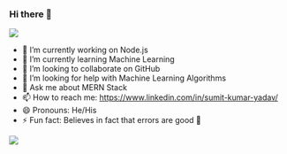 ### Hi there 👋




<img src="https://camo.githubusercontent.com/87e049537d3aa0f3de5c9904bc647dfdd1c97e089b34f2d140137a386ca380d1/68747470733a2f2f6d656469612e67697068792e636f6d2f6d656469612f5774546e41665a6e3661564a66427a6c4e332f67697068792e676966">


- 🔭 I’m currently working on Node.js
- 🌱 I’m currently learning Machine Learning
- 👯 I’m looking to collaborate on GitHub
- 🤔 I’m looking for help with Machine Learning Algorithms
- 💬 Ask me about MERN Stack
- 📫 How to reach me: https://www.linkedin.com/in/sumit-kumar-yadav/
- 😄 Pronouns: He/His
- ⚡ Fun fact: Believes in fact that errors are good 🤣



<img src="https://github-readme-stats.vercel.app/api?username=sumit-kumar-yadav&&show_icons=true&title_color=ffffff&icon_color=bb2acf&text_color=daf7dc&bg_color=151515">
